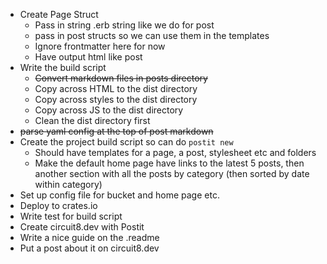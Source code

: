 - Create Page Struct
  - Pass in string .erb string like we do for post
  - pass in post structs so we can use them in the templates
  - Ignore frontmatter here for now
  - Have output html like post
- Write the build script
  - ~~Convert markdown files in posts directory~~
  - Copy across HTML to the dist directory
  - Copy across styles to the dist directory
  - Copy across JS to the dist directory
  - Clean the dist directory first
- ~~parse yaml config at the top of post markdown~~
- Create the project build script so can do `postit new`
  - Should have templates for a page, a post, stylesheet etc and folders
  - Make the default home page have links to the latest 5 posts, then another section with all the posts by category (then sorted by date within category)
- Set up config file for bucket and home page etc.
- Deploy to crates.io
- Write test for build script
- Create circuit8.dev with Postit
- Write a nice guide on the .readme
- Put a post about it on circuit8.dev
